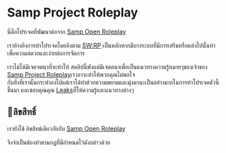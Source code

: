 <h1>Samp Project Roleplay</h1>
<p>นี่คือโปรเจคที่พัฒนาต่อจาก <a href="https://github.com/aktah/samp-open-roleplay">Samp Open Roleplay</a></p>
<p>เราอ้างอิงการทำโปรเจคโดยอิงตาม <a href="#">SW:RP</a> เป็นหลักหากมีบางระบบที่มีการเสริมหรือแต่งไปนั้นทำเพื่อความสดวกและง่ายต่อการจัดการ</p>
<p>เราไม่ได้มีเจตจตนาที่จะทำให้ สคลิปนี้พังแต่มีเจตตนาเพื่อเป็นแนวทางความรู้หมายๆของเจ้าของ <a href="#">Samp Project Roleplay</a>เราอาจะทำให้พวกคุณไม่พอใจ<br> กับสิ่งที่เรานั้นกระทำลงไปแต่เราได้ทำด้วยความพยามและมุ่งมานะเป็นอย่างมากในการทำโปรเจคตัวนี้ขึ้นมา
    และขอบคุณคุณ <a href="https://github.com/aktah">Leaks</a>ที่ให้ความรู้และแนวทางต่างๆ</p>
<h2>📝ลิขสิทธิ์</h2>
<p>เรายังใช้ ลิขสิทธ์เดียวกัยกับ <a href="https://github.com/aktah/samp-open-roleplay">Samp Open Roleplay</a></p>
<p>จึงจำเป็นต้องทำตามกฏที่มีกำหนดไว้ดังกล่าวด้วย</p>
